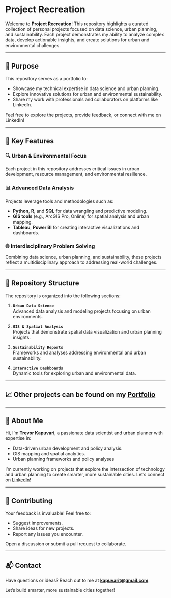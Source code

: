 # Project Recreation

Welcome to **Project Recreation**! This repository highlights a curated collection of personal projects focused on data science, urban planning, and sustainability. Each project demonstrates my ability to analyze complex data, develop actionable insights, and create solutions for urban and environmental challenges.

---

## 📌 Purpose

This repository serves as a portfolio to:

- Showcase my technical expertise in data science and urban planning.
- Explore innovative solutions for urban and environmental sustainability.
- Share my work with professionals and collaborators on platforms like LinkedIn.

Feel free to explore the projects, provide feedback, or connect with me on LinkedIn!

---

## 🌟 Key Features

### 🔍 Urban & Environmental Focus
Each project in this repository addresses critical issues in urban development, resource management, and environmental resilience.

### 📊 Advanced Data Analysis
Projects leverage tools and methodologies such as:
- **Python**, **R**, and **SQL** for data wrangling and predictive modeling.
- **GIS tools** (e.g., ArcGIS Pro, Online) for spatial analysis and urban mapping.
- **Tableau**, **Power BI** for creating interactive visualizations and dashboards.

### 🌐 Interdisciplinary Problem Solving
Combining data science, urban planning, and sustainability, these projects reflect a multidisciplinary approach to addressing real-world challenges.

---

## 📂 Repository Structure

The repository is organized into the following sections:

1. **`Urban Data Science`**  
   Advanced data analysis and modeling projects focusing on urban environments.

2. **`GIS & Spatial Analysis`**  
   Projects that demonstrate spatial data visualization and urban planning insights.

3. **`Sustainability Reports`**  
   Frameworks and analyses addressing environmental and urban sustainability.

4. **`Interactive Dashboards`**  
   Dynamic tools for exploring urban and environmental data.

---

## 📈 Other projects can be found on my [Portfolio](https://drive.google.com/file/d/1n6CQuPejRg5zOLeshYDBtHBQV6vCpeDv/view)

---

## 💼 About Me

Hi, I’m **Trevor Kapuvari**, a passionate data scientist and urban planner with expertise in:
- Data-driven urban development and policy analysis.
- GIS mapping and spatial analytics.
- Urban planning frameworks and policy analyses

I’m currently working on projects that explore the intersection of technology and urban planning to create smarter, more sustainable cities. Let’s connect on [LinkedIn](https://www.linkedin.com/in/trevor-kapuvari)!

---

## 🤝 Contributing

Your feedback is invaluable! Feel free to:
- Suggest improvements.
- Share ideas for new projects.
- Report any issues you encounter.

Open a discussion or submit a pull request to collaborate.


---

## 📬 Contact

Have questions or ideas? Reach out to me at **kapuvarit@gmail.com**.

Let’s build smarter, more sustainable cities together!
